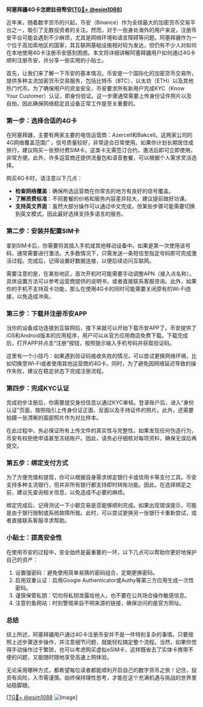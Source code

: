 **阿塞拜疆4G卡怎麽註冊幣安[[TG💪+ @esim1088](https://t.me/s/esim1088)]**

近年来，随着数字货币的兴起，币安（Binance）作为全球最大的加密货币交易平台之一，吸引了无数投资者的关注。然而，对于一些身处海外的用户来说，注册币安平台可能会遇到不少麻烦，尤其是网络环境和语言障碍等问题。阿塞拜疆作为一个位于高加索地区的国家，其互联网基础设施相对较为发达，但仍有不少人对如何在本地使用4G卡注册币安感到困惑。本文将详细讲解阿塞拜疆用户如何通过4G卡顺利注册币安，并分享一些实用的小贴士。

首先，让我们来了解一下币安的基本情况。币安是一个国际化的加密货币交易所，提供多种主流加密货币交易服务，包括比特币（BTC）、以太坊（ETH）以及其他热门代币。为了确保用户的资金安全，币安要求所有新用户完成KYC（Know Your Customer）认证，即身份验证。这一步骤通常需要上传身份证件照片以及自拍，因此确保网络稳定且设备正常工作是至关重要的。

### 第一步：选择合适的4G卡

在阿塞拜疆，主要有两家主要的电信运营商：Azercell和Bakcell。这两家公司的4G网络覆盖范围广，信号质量较好，非常适合日常使用。如果你计划长期居住或旅行，建议购买一张预付费SIM卡。这类卡无需签订合约，激活后即可立即使用，非常方便。此外，许多运营商还提供流量包和语音套餐，可以根据个人需求灵活选择。

购买4G卡时，请注意以下几点：
- **检查网络覆盖**：确保所选运营商在你常去的地方有良好的信号覆盖。
- **了解资费标准**：不同套餐的价格和服务内容差异较大，建议提前做好功课。
- **支持英文界面**：虽然大部分操作可以通过中文完成，但某些步骤可能需要切换到英文模式，因此最好选择支持多语言的服务。

### 第二步：安装并配置SIM卡

拿到SIM卡后，你需要将其插入手机或其他移动设备中。如果是第一次使用该号码，通常需要进行激活。大多数情况下，只需发送一条短信至指定号码即可完成激活过程。完成后，记得设置好数据连接，以便后续访问互联网。

需要注意的是，在某些地区，首次开机时可能需要手动调整APN（接入点名称）。具体设置方法可以参考运营商提供的说明书，或者直接联系客服咨询。此外，如果你的手机不支持双卡功能，那么在使用4G卡的同时可能需要关闭原有的Wi-Fi连接，以免造成冲突。

### 第三步：下载并注册币安APP

当你的设备成功连接到互联网后，接下来就可以开始下载币安APP了。币安提供了iOS和Android版本的应用程序，用户可以从官方应用商店免费下载。下载完成后，打开APP并点击“注册”按钮，按照提示输入手机号码并获取验证码。

这里有一个小技巧：如果遇到验证码接收失败的情况，可以尝试更换网络环境，比如切换至Wi-Fi或者使用其他运营商的4G卡。同时，为了避免因网络延迟导致的操作失败，建议在稳定状态下完成注册流程。

### 第四步：完成KYC认证

完成初步注册后，你需要提交身份信息以通过KYC审核。登录账户后，进入“身份认证”页面，按照指引上传身份证正面、反面以及手持证件的照片。此外，还需要拍摄一张清晰的面部照片作为对比样本。

在此过程中，务必保证所有上传文件的真实性与完整性。如果发现任何伪造行为，币安有权拒绝申请甚至冻结账户。因此，请务必仔细核对每项资料，确保无误后再提交。

### 第五步：绑定支付方式

为了方便充值和提现，你可以根据自身需求绑定银行卡或信用卡等支付工具。币安支持多种主流银行，但并非所有银行都支持即时转账功能。因此，在选择绑定之前，建议先查询相关信息，以免造成不必要的麻烦。

绑定完成后，记得测试一下小额交易是否能够顺利完成。如果出现错误提示，可能是由于银行限制或系统故障所致。此时，可以尝试更换另一张银行卡重新尝试，或者直接联系客服寻求帮助。

### 小贴士：提高安全性

在使用币安的过程中，安全始终是最重要的一环。以下几点可以帮助你更好地保护自己的资产：

1. 设置强密码：避免使用简单易猜的密码组合，定期更换密码。
2. 启用双重认证：启用Google Authenticator或Authy等第三方应用生成一次性密码。
3. 谨慎保管私钥：切勿将私钥泄露给他人，也不要在公共场合操作敏感信息。
4. 注意钓鱼网站：时刻警惕来自不明来源的链接，确保访问的是官方网址。

### 总结

综上所述，阿塞拜疆用户通过4G卡注册币安并不是一件特别复杂的事情。只要按照上述步骤逐步操作，并注意细节问题，就能轻松搞定整个流程。当然，如果你觉得手动操作过于繁琐，也可以考虑购买虚拟eSIM卡，这样既省去了实体卡携带不便的问题，又能随时随地享受高速上网体验。

无论采用哪种方式，都希望每位读者都能顺利开启自己的数字货币之旅！记住，投资有风险，入市需谨慎。始终保持理性思考，才能在这个充满机遇与挑战的世界里站稳脚跟。

[[TG💪+ @esim1088](https://t.me/s/esim1088) ![Image](https://i.postimg.cc/4NQfJmqS/Snipaste-2025-05-13-00-14-12.png)]